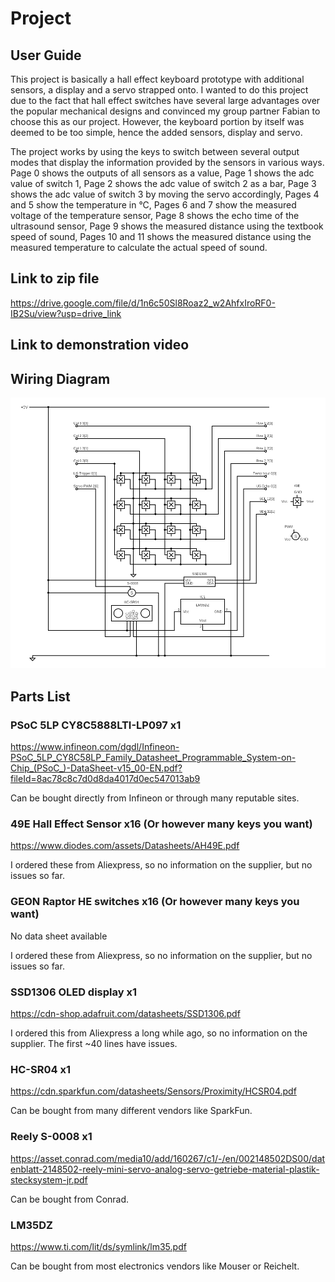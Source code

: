 # Project
## User Guide
This project is basically a hall effect keyboard prototype with additional sensors, a display and a servo strapped onto.
I wanted to do this project due to the fact that hall effect switches have several large advantages over the popular mechanical designs and convinced my group partner Fabian to choose this as our project.
However, the keyboard portion by itself was deemed to be too simple, hence the added sensors, display and servo.

The project works by using the keys to switch between several output modes that display the information provided by the sensors in various ways.
Page 0 shows the outputs of all sensors as a value,
Page 1 shows the adc value of switch 1,
Page 2 shows the adc value of switch 2 as a bar,
Page 3 shows the adc value of switch 3 by moving the servo accordingly,
Pages 4 and 5 show the temperature in °C,
Pages 6 and 7 show the measured voltage of the temperature sensor,
Page 8 shows the echo time of the ultrasound sensor,
Page 9 shows the measured distance using the textbook speed of sound,
Pages 10 and 11 shows the measured distance using the measured temperature to calculate the actual speed of sound.

## Link to zip file
https://drive.google.com/file/d/1n6c50Sl8Roaz2_w2AhfxIroRF0-IB2Su/view?usp=drive_link

## Link to demonstration video


## Wiring Diagram
![Wiring Diagram](https://github.com/vermilion00/PSoC-Course/blob/master/Project/images/circuit.png "Wiring Diagram")

## Parts List
### PSoC 5LP CY8C5888LTI-LP097 x1
https://www.infineon.com/dgdl/Infineon-PSoC_5LP_CY8C58LP_Family_Datasheet_Programmable_System-on-Chip_(PSoC_)-DataSheet-v15_00-EN.pdf?fileId=8ac78c8c7d0d8da4017d0ec547013ab9

Can be bought directly from Infineon or through many reputable sites.

### 49E Hall Effect Sensor x16 (Or however many keys you want)
https://www.diodes.com/assets/Datasheets/AH49E.pdf

I ordered these from Aliexpress, so no information on the supplier, but no issues so far.

### GEON Raptor HE switches x16 (Or however many keys you want)
No data sheet available

I ordered these from Aliexpress, so no information on the supplier, but no issues so far.

### SSD1306 OLED display x1
https://cdn-shop.adafruit.com/datasheets/SSD1306.pdf

I ordered this from Aliexpress a long while ago, so no information on the supplier. The first ~40 lines have issues.

### HC-SR04 x1
https://cdn.sparkfun.com/datasheets/Sensors/Proximity/HCSR04.pdf

Can be bought from many different vendors like SparkFun.

### Reely S-0008 x1
https://asset.conrad.com/media10/add/160267/c1/-/en/002148502DS00/datenblatt-2148502-reely-mini-servo-analog-servo-getriebe-material-plastik-stecksystem-jr.pdf

Can be bought from Conrad.

### LM35DZ
https://www.ti.com/lit/ds/symlink/lm35.pdf

Can be bought from most electronics vendors like Mouser or Reichelt.